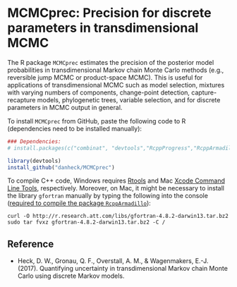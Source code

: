 # MCMCprec: Precision for discrete parameters in transdimensional MCMC

The R package `MCMCprec` estimates the precision of the posterior model probabilities in transdimensional Markov chain Monte Carlo methods (e.g., reversible jump MCMC or product-space MCMC). This is useful for applications of transdimensional MCMC such as model selection, mixtures with varying numbers of components, change-point detection, capture-recapture models, phylogenetic trees, variable selection, and for discrete parameters in MCMC output in general.

To install `MCMCprec` from GitHub, paste the following code to R (dependencies need to be installed manually):

```r
### Dependencies:
# install.packages(c("combinat", "devtools","RcppProgress","RcppArmadillo", "RcppEigen"))

library(devtools)
install_github("danheck/MCMCprec")
```

To compile C++ code, Windows requires [Rtools](https://cran.r-project.org/bin/windows/Rtools/) and Mac [Xcode Command Line Tools](https://www.maketecheasier.com/install-command-line-tools-without-xcode/), respectively. Moreover, on Mac, it might be necessary to install the library `gfortran` manually by typing the following into the console ([required to compile the package `RcppArmadillo`](http://thecoatlessprofessor.com/programming/rcpp-rcpparmadillo-and-os-x-mavericks-lgfortran-and-lquadmath-error/)):

```
curl -O http://r.research.att.com/libs/gfortran-4.8.2-darwin13.tar.bz2
sudo tar fvxz gfortran-4.8.2-darwin13.tar.bz2 -C /
```

## Reference

* Heck, D. W., Gronau, Q. F., Overstall, A. M., & Wagenmakers, E.-J. (2017). Quantifying uncertainty in transdimensional Markov chain Monte Carlo using discrete Markov models.
